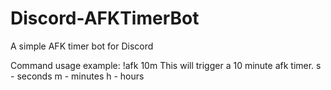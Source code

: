 # Discord-AFKTimerBot
A simple AFK timer bot for Discord

Command usage example:
!afk 10m
This will trigger a 10 minute afk timer.
s - seconds
m - minutes
h - hours
